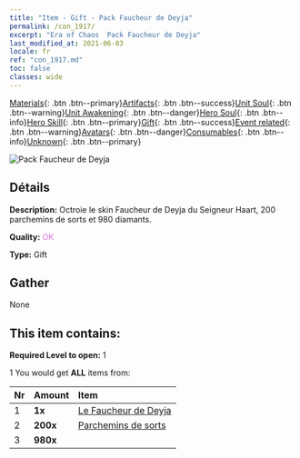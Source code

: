 ```yaml
---
title: "Item - Gift - Pack Faucheur de Deyja"
permalink: /con_1917/
excerpt: "Era of Chaos  Pack Faucheur de Deyja"
last_modified_at: 2021-06-03
locale: fr
ref: "con_1917.md"
toc: false
classes: wide
---
```

 [Materials](/ItemsFR/){: .btn .btn--primary}[Artifacts](/ItemsFR/Artifacts/){: .btn .btn--success}[Unit Soul](/ItemsFR/UnitSoul/){: .btn .btn--warning}[Unit Awakening](/ItemsFR/UnitAwakening/){: .btn .btn--danger}[Hero Soul](/ItemsFR/HeroSoul/){: .btn .btn--info}[Hero Skill](/ItemsFR/HeroSkill/){: .btn .btn--primary}[Gift](/ItemsFR/Gift/){: .btn .btn--success}[Event related](/ItemsFR/Events/){: .btn .btn--warning}[Avatars](/ItemsFR/Avatars/){: .btn .btn--danger}[Consumables](/ItemsFR/Consumables/){: .btn .btn--info}[Unknown](/ItemsFR/Unknown/){: .btn .btn--primary}

 ![Pack Faucheur de Deyja](/images/t/i_907540.png)

## Détails
 **Description:** Octroie le skin Faucheur de Deyja du Seigneur Haart, 200 parchemins de sorts et 980 diamants.

 **Quality:** <span style="color: #DA70D6">OK</span>

 **Type:** Gift

## Gather

  None

## This item contains:

 **Required Level to open:** 1

 1 You would get **ALL** items  from:

  | Nr | Amount |     Item    |
  |:---|:-------|:------------|
  | 1 |  **1x** | [Le Faucheur de Deyja](/ItemsFR/con_1050/) |  | 
  | 2 |  **200x** | [Parchemins de sorts](/ItemsFR/con_694/) |  | 
  | 3 |  **980x** | <i class="fas fa-gem"/> |  | 
